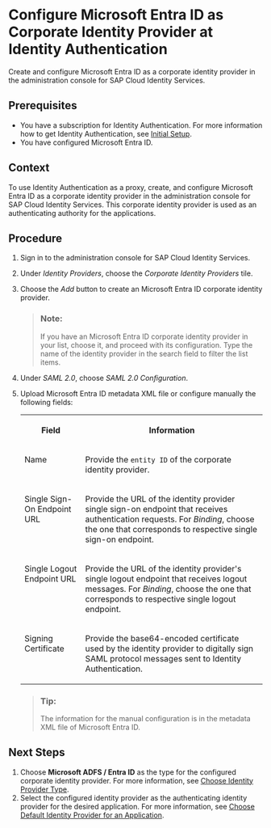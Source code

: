 <!-- loio434a207df6ff4a12923b8f9c5dcff041 -->

# Configure Microsoft Entra ID as Corporate Identity Provider at Identity Authentication

Create and configure Microsoft Entra ID as a corporate identity provider in the administration console for SAP Cloud Identity Services.



## Prerequisites

-   You have a subscription for Identity Authentication. For more information how to get Identity Authentication, see [Initial Setup](../initial-setup-31af7da.md).
-   You have configured Microsoft Entra ID.



## Context

To use Identity Authentication as a proxy, create, and configure Microsoft Entra ID as a corporate identity provider in the administration console for SAP Cloud Identity Services. This corporate identity provider is used as an authenticating authority for the applications.



<a name="loio434a207df6ff4a12923b8f9c5dcff041__steps_rc4_rjf_tx"/>

## Procedure

1.  Sign in to the administration console for SAP Cloud Identity Services.

2.  Under *Identity Providers*, choose the *Corporate Identity Providers* tile.

3.  Choose the *Add* button to create an Microsoft Entra ID corporate identity provider.

    > ### Note:  
    > If you have an Microsoft Entra ID corporate identity provider in your list, choose it, and proceed with its configuration. Type the name of the identity provider in the search field to filter the list items.

4.  Under *SAML 2.0*, choose *SAML 2.0 Configuration*.

5.  Upload Microsoft Entra ID metadata XML file or configure manually the following fields:


    <table>
    <tr>
    <th valign="top">

    Field
    
    </th>
    <th valign="top">

    Information
    
    </th>
    </tr>
    <tr>
    <td valign="top">
    
    Name
    
    </td>
    <td valign="top">
    
    Provide the `entity ID` of the corporate identity provider.
    
    </td>
    </tr>
    <tr>
    <td valign="top">
    
    Single Sign-On Endpoint URL
    
    </td>
    <td valign="top">
    
    Provide the URL of the identity provider single sign-on endpoint that receives authentication requests. For *Binding*, choose the one that corresponds to respective single sign-on endpoint.
    
    </td>
    </tr>
    <tr>
    <td valign="top">
    
    Single Logout Endpoint URL
    
    </td>
    <td valign="top">
    
    Provide the URL of the identity provider's single logout endpoint that receives logout messages. For *Binding*, choose the one that corresponds to respective single logout endpoint.
    
    </td>
    </tr>
    <tr>
    <td valign="top">
    
    Signing Certificate
    
    </td>
    <td valign="top">
    
    Provide the base64-encoded certificate used by the identity provider to digitally sign SAML protocol messages sent to Identity Authentication.
    
    </td>
    </tr>
    </table>
    
    > ### Tip:  
    > The information for the manual configuration is in the metadata XML file of Microsoft Entra ID.




## Next Steps

1.  Choose **Microsoft ADFS / Entra ID** as the type for the configured corporate identity provider. For more information, see [Choose Identity Provider Type](../Operation-Guide/choose-identity-provider-type-0838379.md).
2.  Select the configured identity provider as the authenticating identity provider for the desired application. For more information, see [Choose Default Identity Provider for an Application](../Operation-Guide/choose-default-identity-provider-for-an-application-e9d8274.md).

